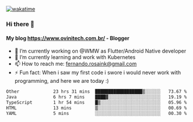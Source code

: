 [![wakatime](https://wakatime.com/badge/user/d5892087-17e6-46ab-8384-91a71a9b88d8.svg)](https://wakatime.com/@d5892087-17e6-46ab-8384-91a71a9b88d8)
### Hi there 👋

#### My blog https://www.ovinitech.com.br/ - Blogger

- 🔭 I’m currently working on @WMW as Flutter/Android Native developer
- 🌱 I’m currently learning and work with Kubernetes
- 📫 How to reach me: fernando.rosaink@gmail.com 
- ⚡ Fun fact: When i saw my first code i swore i would never work with programming, and here we are today :)

<!--START_SECTION:waka-->

```txt
Other             23 hrs 31 mins  ██████████████████▒░░░░░░   73.67 %
Java              6 hrs 7 mins    ████▓░░░░░░░░░░░░░░░░░░░░   19.19 %
TypeScript        1 hr 54 mins    █▒░░░░░░░░░░░░░░░░░░░░░░░   05.96 %
HTML              13 mins         ▒░░░░░░░░░░░░░░░░░░░░░░░░   00.69 %
YAML              5 mins          ░░░░░░░░░░░░░░░░░░░░░░░░░   00.30 %
```

<!--END_SECTION:waka-->
